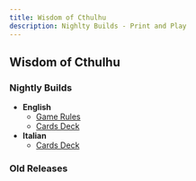 ```yaml
---
title: Wisdom of Cthulhu
description: Nighlty Builds - Print and Play
---
```


## Wisdom of Cthulhu

### Nightly Builds

* __English__
	* [Game Rules](https://static.9thcircle.it/woc-builds/woc.rules.en.pdf)
	* [Cards Deck](https://static.9thcircle.it/woc-builds/woc.deck.en.pdf)
* __Italian__
	* [Cards Deck](https://static.9thcircle.it/woc-builds/woc.deck.it.pdf)

### Old Releases

